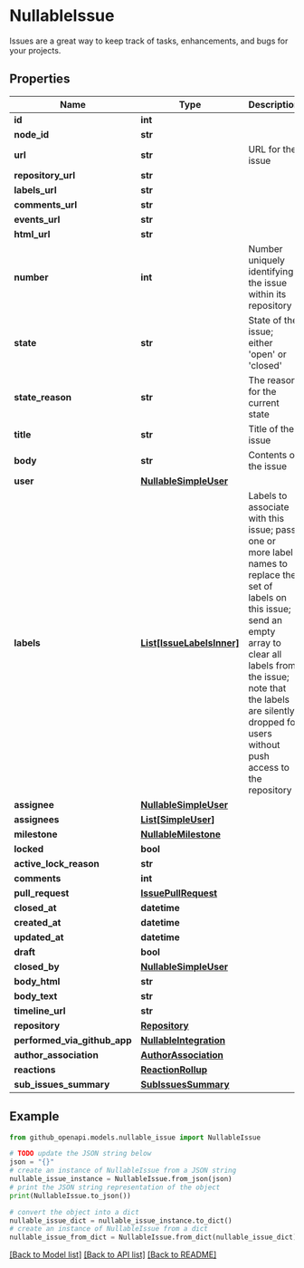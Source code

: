 # NullableIssue

Issues are a great way to keep track of tasks, enhancements, and bugs for your projects.

## Properties

Name | Type | Description | Notes
------------ | ------------- | ------------- | -------------
**id** | **int** |  | 
**node_id** | **str** |  | 
**url** | **str** | URL for the issue | 
**repository_url** | **str** |  | 
**labels_url** | **str** |  | 
**comments_url** | **str** |  | 
**events_url** | **str** |  | 
**html_url** | **str** |  | 
**number** | **int** | Number uniquely identifying the issue within its repository | 
**state** | **str** | State of the issue; either &#39;open&#39; or &#39;closed&#39; | 
**state_reason** | **str** | The reason for the current state | [optional] 
**title** | **str** | Title of the issue | 
**body** | **str** | Contents of the issue | [optional] 
**user** | [**NullableSimpleUser**](NullableSimpleUser.md) |  | 
**labels** | [**List[IssueLabelsInner]**](IssueLabelsInner.md) | Labels to associate with this issue; pass one or more label names to replace the set of labels on this issue; send an empty array to clear all labels from the issue; note that the labels are silently dropped for users without push access to the repository | 
**assignee** | [**NullableSimpleUser**](NullableSimpleUser.md) |  | 
**assignees** | [**List[SimpleUser]**](SimpleUser.md) |  | [optional] 
**milestone** | [**NullableMilestone**](NullableMilestone.md) |  | 
**locked** | **bool** |  | 
**active_lock_reason** | **str** |  | [optional] 
**comments** | **int** |  | 
**pull_request** | [**IssuePullRequest**](IssuePullRequest.md) |  | [optional] 
**closed_at** | **datetime** |  | 
**created_at** | **datetime** |  | 
**updated_at** | **datetime** |  | 
**draft** | **bool** |  | [optional] 
**closed_by** | [**NullableSimpleUser**](NullableSimpleUser.md) |  | [optional] 
**body_html** | **str** |  | [optional] 
**body_text** | **str** |  | [optional] 
**timeline_url** | **str** |  | [optional] 
**repository** | [**Repository**](Repository.md) |  | [optional] 
**performed_via_github_app** | [**NullableIntegration**](NullableIntegration.md) |  | [optional] 
**author_association** | [**AuthorAssociation**](AuthorAssociation.md) |  | 
**reactions** | [**ReactionRollup**](ReactionRollup.md) |  | [optional] 
**sub_issues_summary** | [**SubIssuesSummary**](SubIssuesSummary.md) |  | [optional] 

## Example

```python
from github_openapi.models.nullable_issue import NullableIssue

# TODO update the JSON string below
json = "{}"
# create an instance of NullableIssue from a JSON string
nullable_issue_instance = NullableIssue.from_json(json)
# print the JSON string representation of the object
print(NullableIssue.to_json())

# convert the object into a dict
nullable_issue_dict = nullable_issue_instance.to_dict()
# create an instance of NullableIssue from a dict
nullable_issue_from_dict = NullableIssue.from_dict(nullable_issue_dict)
```
[[Back to Model list]](../README.md#documentation-for-models) [[Back to API list]](../README.md#documentation-for-api-endpoints) [[Back to README]](../README.md)


